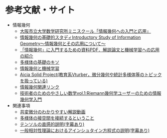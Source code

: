 # 参考文献・サイト
- 情報幾何
    - [大阪市立大学数学研究所ミニスクール「情報幾何への入門と応用」](http://www.sci.osaka-cu.ac.jp/~ohnita/2006/inf_geom/minis.html)
    - [情報幾何の基礎的スタディIntroductory Study of Information Geometry～情報幾何とその応用について～](http://ds9.jaist.ac.jp:8080/ResearchData/sub/98/kin/IG/toc.html)
    - [「情報幾何」に入門するための資料PDF．解説論文と機械学習への応用の紹介](https://language-and-engineering.hatenablog.jp/entry/20140619/InformationGeometryPDFPapers)
    - [多様体の基礎のキソ](http://www.math.titech.ac.jp/~kawahira/courses/kiso.html)
    - [情報幾何と機械学習](https://staff.aist.go.jp/s.akaho/papers/infogeo-sice.pdf)
    - [Aicia Solid Project(教育系Vturber，微分幾何や統計多様体等のトピックを扱っている)](https://www.youtube.com/channel/UC2lJYodMaAfFeFQrGUwhlaQ/playlists)
    - [情報幾何関連リンク](http://ds9.jaist.ac.jp:8080/ResearchData/sub/98/kin/IG/links.html)
    - [技術者のためのやさしい数学vol.1:Riemann幾何学ユーザーのための情報幾何学入門](https://books.google.co.jp/books/about/%E6%8A%80%E8%A1%93%E8%80%85%E3%81%AE%E3%81%9F%E3%82%81%E3%81%AE%E3%82%84%E3%81%95%E3%81%97%E3%81%84%E6%95%B0%E5%AD%A6.html?hl=ja&id=43yJDwAAQBAJ&redir_esc=y)
- 関連事項
    - [共変微分のわかりやすい解説動画](https://www.youtube.com/watch?v=Diq5qYGityM)
    - [多様体の接空間を接続するということ](http://peng225.hatenablog.com/entry/2017/08/23/233519)
    - [テンソルの直感的説明(字幕あり)](https://www.youtube.com/watch?v=CliW7kSxxWU)
    - [一般相対性理論におけるアインシュタイン方程式の説明(字幕あり)](https://www.youtube.com/watch?v=UfThVvBWZxM)
